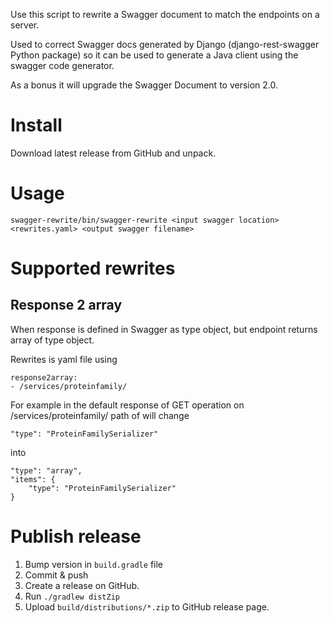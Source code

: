 Use this script to rewrite a Swagger document to match the endpoints on a server.

Used to correct Swagger docs generated by Django (django-rest-swagger Python package) so it can be used to generate a Java client using the swagger code generator.

As a bonus it will upgrade the Swagger Document to version 2.0.

# Install

Download latest release from GitHub and unpack.

# Usage

```
swagger-rewrite/bin/swagger-rewrite <input swagger location> <rewrites.yaml> <output swagger filename>
```

# Supported rewrites

## Response 2 array

When response is defined in Swagger as type object, but endpoint returns array of type object.
 
Rewrites is yaml file using

```
response2array:
- /services/proteinfamily/
```

For example in the default response of GET operation on /services/proteinfamily/ path of will change
```
"type": "ProteinFamilySerializer"
```
into
```
"type": "array", 
"items": {
    "type": "ProteinFamilySerializer"
}
```

# Publish release

1. Bump version in `build.gradle` file
1. Commit & push
1. Create a release on GitHub. 
1. Run `./gradlew distZip`
1. Upload `build/distributions/*.zip` to GitHub release page.
